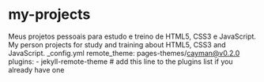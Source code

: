 # my-projects
 Meus projetos pessoais para estudo e treino de HTML5, CSS3 e JavaScript.
 My person projects for study and training about HTML5, CSS3 and JavaScript.
 _config.yml
remote_theme: pages-themes/cayman@v0.2.0
plugins: - jekyll-remote-theme # add this line to the plugins list if you already have one
